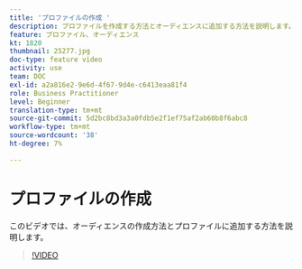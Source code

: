 ```yaml
---
title: 'プロファイルの作成 '
description: プロファイルを作成する方法とオーディエンスに追加する方法を説明します。
feature: プロファイル、オーディエンス
kt: 1820
thumbnail: 25277.jpg
doc-type: feature video
activity: use
team: DOC
exl-id: a2a816e2-9e6d-4f67-9d4e-c6413eaa81f4
role: Business Practitioner
level: Beginner
translation-type: tm+mt
source-git-commit: 5d2bc8bd3a3a0fdb5e2f1ef75af2ab60b8f6abc8
workflow-type: tm+mt
source-wordcount: '38'
ht-degree: 7%

---
```


# プロファイルの作成

このビデオでは、オーディエンスの作成方法とプロファイルに追加する方法を説明します。

>[!VIDEO](https://video.tv.adobe.com/v/25277/?quality=12)
